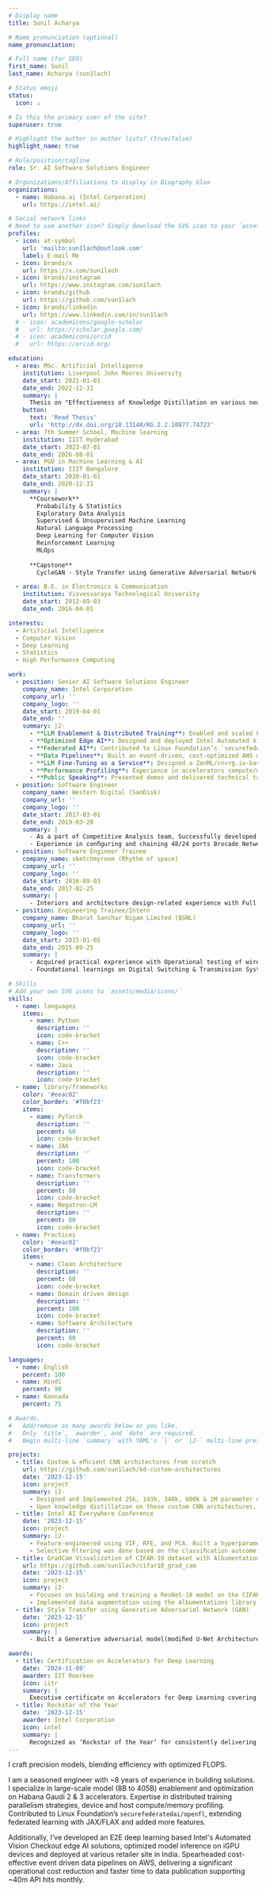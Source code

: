 ```yaml
---
# Display name
title: Sunil Acharya

# Name pronunciation (optional)
name_pronunciation:

# Full name (for SEO)
first_name: Sunil
last_name: Acharya (sun1lach)

# Status emoji
status:
  icon: ☕️

# Is this the primary user of the site?
superuser: true

# Highlight the author in author lists? (true/false)
highlight_name: true

# Role/position/tagline
role: Sr. AI Software Solutions Engineer

# Organizations/Affiliations to display in Biography blox
organizations:
  - name: Habana.ai (Intel Corporation)
    url: https://intel.ai/

# Social network links
# Need to use another icon? Simply download the SVG icon to your `assets/media/icons/` folder.
profiles:
  - icon: at-symbol
    url: 'mailto:sun1lach@outlook.com'
    label: E-mail Me
  - icon: brands/x
    url: https://x.com/sun1lach
  - icon: brands/instagram
    url: https://www.instagram.com/sun1lach
  - icon: brands/github
    url: https://github.com/sun1lach
  - icon: brands/linkedin
    url: https://www.linkedin.com/in/sun1lach
  # - icon: academicons/google-scholar
  #   url: https://scholar.google.com/
  # - icon: academicons/orcid
  #   url: https://orcid.org/

education:
  - area: MSc. Artificial Intelligence
    institution: Liverpool John Moores University
    date_start: 2021-01-01
    date_end: 2022-12-31
    summary: |
      Thesis on "Effectiveness of Knowledge Distillation on various neural network architectures". Supervised by Bharath K. Bolla.
    button:
      text: 'Read Thesis'
      url: 'http://dx.doi.org/10.13140/RG.2.2.10877.74723'
  - area: 7th Summer School, Machine learning
    institution: IIIT Hyderabad
    date_start: 2023-07-01
    date_end: 2026-08-01
  - area: PGD in Machine Learning & AI
    institution: IIIT Bangalore
    date_start: 2020-01-01
    date_end: 2020-12-31
    summary: |
      **Coursework**  
        Probability & Statistics  
        Exploratory Data Analysis  
        Supervised & Unsupervised Machine Learning
        Natural Language Processing  
        Deep Learning for Computer Vision  
        Reinforcement Learning  
        MLOps  
      
      **Capstone**
        CycleGAN - Style Transfer using Generative Adversarial Network (GAN) - Built a Generative adversarial model (modified U-Net Architecture) that generates artificial T1 to T2 and vice-versa MRI images of different contrast levels from existing MRI scans.

  - area: B.E. in Electronics & Communication
    institution: Visvesvaraya Technological University
    date_start: 2012-09-03
    date_end: 2016-04-01

interests:
  - Artificial Intelligence
  - Computer Vision
  - Deep Learning
  - Statistics
  - High Performance Computing

work:
  - position: Senior AI Software Solutions Engineer
    company_name: Intel Corporation
    company_url: ''
    company_logo: ''
    date_start: 2019-04-01
    date_end: ''
    summary: |2-
      - **LLM Enablement & Distributed Training**: Enabled and scaled LLM training on Intel Gaudi 2 & 3 accelerators using DeepSpeed, Megatron-LM, with various distributed parallel strategies; productionized distributed checkpoint conversions for Hugging Face compatibility to external customers.
      - **Optimized Edge AI**: Designed and deployed Intel Automated Vision Checkout at retail sites in India, achieving low-latency (~70ms) deep learning inference and scalability on Intel's integrated GPU, supporting 100+ daily transactions at the store front.
      - **Federated AI**: Contributed to Linux Foundation’s `securefederatedai/openfl` by introducing JAX/FLAX support, federation long and short lived component timeout feature, and interactive examples for secure, efficient federated learning on private medical records.
      - **Data Pipelines**: Built an event-driven, cost-optimized AWS data pipeline, reducing costs by 8x and publishing product data in 5 minutes (down from 6 hours), supporting ~40M API hits monthly.
      - **LLM Fine-Tuning as a Service**: Designed a ZenML/cnvrg.io-based fine-tuning framework for internal use as a premium offering.
      - **Performance Profiling**: Experience in accelerators compute/memory profiling, device & host trace analysis to optimize distributed training workloads and application level optimization for edge inference.
      - **Public Speaking**: Presented demos and delivered technical talks on cloud cost optimization and product innovations at Intel India Innovation day, Intel ConnectiON  and Intel India tech talk series (Cloud Community of Practice) events.  
  - position: Software Engineer
    company_name: Western Digital (SanDisk)
    company_url: ''
    company_logo: ''
    date_start: 2017-03-01
    date_end: 2019-03-20
    summary: |
      - As a part of Competitive Analysis team, Successfully developed a Performance Studio client server distributed application from idea to inception for internal teams to benchmark, test, validate & qualify uSD, SD cards & enterprise SSDs.
      - Experience in conﬁguring and chaining 48/24 ports Brocade Network switches & tune power class ports to support 80+ PoE cameras for automated uSD/SD card testing.
  - position: Software Engineer Trainee
    company_name: sketchmyroom (Rhythm of space)
    company_url: ''
    company_logo: ''
    date_start: 2016-09-03
    date_end: 2017-02-25
    summary: |
      - Interiors and architecture design-related experience with Full Stack Web Application Development. Primarily responsible for the development of a backend application that exposes in-house portfolios to clients via APIs, giving clients access to a variety of architecture designs offerings and an online customization option.
  - position: Engineering Trainee/Intern
    company_name: Bharat Sanchar Nigam Limited (BSNL)
    company_url: ''
    company_logo: ''
    date_start: 2015-01-05
    date_end: 2015-09-25
    summary: |
      - Acquired practical exprerience with Operational testing of wireless equipments, configured router, modems and mainline distribution frames. Hands on approach to  optical fiber fusion splicing, monitoring various signal parameters using OTDR devices and its functioning at various stages.
      - Foundational learnings on Digital Switching & Transmission Systems, Telecom support infrastructure, Optical Fiber technology, Networking & mobile communications etc.

# Skills
# Add your own SVG icons to `assets/media/icons/`
skills:
  - name: languages
    items:
      - name: Python
        description: ''
        icon: code-bracket
      - name: C++
        description: ''
        icon: code-bracket
      - name: Java
        description: ''
        icon: code-bracket
  - name: library/frameworks
    color: '#eeac02'
    color_border: '#f0bf23'
    items:
      - name: PyTorch
        description: ''
        percent: 60
        icon: code-bracket
      - name: JAX
        description: ''
        percent: 100
        icon: code-bracket
      - name: Transformers
        description: ''
        percent: 80
        icon: code-bracket
      - name: Megatron-LM
        description: ''
        percent: 80
        icon: code-bracket
  - name: Practices
    color: '#eeac02'
    color_border: '#f0bf23'
    items:
      - name: Clean Architecture
        description: ''
        percent: 60
        icon: code-bracket
      - name: Domain driven design
        description: ''
        percent: 100
        icon: code-bracket
      - name: Software Architecture
        description: ''
        percent: 80
        icon: code-bracket

languages:
  - name: English
    percent: 100
  - name: Hindi
    percent: 90
  - name: Kannada
    percent: 75

# Awards.
#   Add/remove as many awards below as you like.
#   Only `title`, `awarder`, and `date` are required.
#   Begin multi-line `summary` with YAML's `|` or `|2-` multi-line prefix and indent 2 spaces below.

projects:
  - title: Custom & eﬃcient CNN architectures from scratch
    url: https://github.com/sun1lach/kd-custom-architectures
    date: '2023-12-15'
    icon: project
    summary: |2-
      - Designed and Implemented 25k, 143k, 340k, 600k & 1M parameter eﬃcient custom CNN architectures.
      - Upon knowledge distillation on these custom CNN architectures, model accuracy surpasses ResNet-18/34/152 baselines with 10-20x less model parameters on FMNIST & CIFAR-10.
  - title: Intel AI Everywhere Conference
    date: '2023-12-15'
    icon: project
    summary: |2-
      - Feature-engineered using VIF, RFE, and PCA. Built a hyperparameter-tuned logistic regression, random forest, and XGBoost model to predict the outcome (pass or fail) of new turn-ins using historical records of turn-ins.
      - Selective ﬁltering was done based on the classiﬁcation outcome of the turn-ins to save execution time in the DevOps pipeline in the context of HW design validation.
  - title: GradCam Visualization of CIFAR-10 dataset with Albumentations.
    url: https://github.com/sun1lach/cifar10_grad_cam
    date: '2023-12-15'
    icon: project
    summary: |2-
      - Focuses on building and training a ResNet-18 model on the CIFAR-10 dataset.
      - Implemented data augmentation using the Albumentations library, a custom dataset loader, plotting train and test loss curves, GradCam visualization of randomly sampled misclassiﬁed images, and visualization of misclassiﬁed images with labels and appropriate legends.
  - title: Style Transfer using Generative Adversarial Network (GAN)
    date: '2023-12-15'
    icon: project
    summary: |
      - Built a Generative adversarial model(modiﬁed U-Net Architecture) which can generate artiﬁcial T1 to T2 and vice-versa MRI images of diﬀerent contrast levels from existing MRI scans.

awards:
  - title: Certification on Accelerators for Deep Learning
    date: '2024-11-09'
    awarder: IIT Roorkee
    icon: iitr
    summary: |
      Executive certificate on Accelerators for Deep Learning covering deep learning algorithms and computer architecture with an emphasis on AI acceleration on various computing systems, such as FPGAs, mobile/desktop GPUs, smartphones, ASICs, DSPs and CPUs.
  - title: Rockstar of the Year
    date: '2023-12-15'
    awarder: Intel Corporation
    icon: intel
    summary: |
      Recognized as ‘Rockstar of the Year’ for consistently delivering on commitments and exceeding performance goals within the short span.
---
```


I craft precision models, blending efficiency with optimized FLOPS.

I am a seasoned engineer with ~8 years of experience in building solutions. I specialize in large-scale model (8B to 405B) enablement and optimization on Habana Gaudi 2 & 3 accelerators.  Expertise in distributed training parallelism strategies, device and host compute/memory profiling.
Contributed to Linux Foundation’s `securefederatedai/openfl`, extending federated learning with JAX/FLAX and added more features.

Additionally, I’ve developed an E2E deep learning based Intel's Automated Vision Checkout edge AI solutions, optimized model inference on iGPU devices and deployed at various retailer site in India. Spearheaded cost-effective event driven data pipelines on AWS, delivering a significant operational cost reduction and faster time to data publication supporting ~40m API hits monthly.


